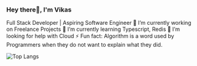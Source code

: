 ### Hey there👋, I'm Vikas
Full Stack Developer | Aspiring Software Engineer
🔭 I’m currently working on Freelance Projects
📝 I’m currently learning Typescript, Redis
🤔 I’m looking for help with Cloud
⚡ Fun fact: Algorithm is a word used by Programmers when they do not want to explain what they did.

![Top Langs](https://github-readme-stats.vercel.app/api/top-langs/?username=anuraghazra&hide_progress=true)

<!--
**vikas1306v/vikas1306v** is a ✨ _special_ ✨ repository because its `README.md` (this file) appears on your GitHub profile.

Here are some ideas to get you started:

- 🔭 I’m currently working on ...
- 🌱 I’m currently learning ...
- 👯 I’m looking to collaborate on ...
- 🤔 I’m looking for help with ...
- 💬 Ask me about ...
- 📫 How to reach me: ...
- 😄 Pronouns: ...
- ⚡ Fun fact: ...
-->
